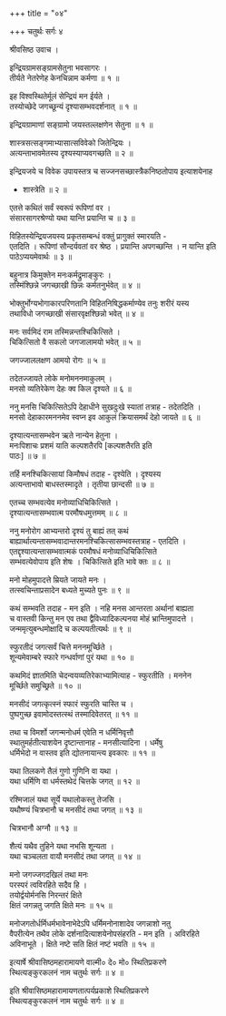 +++
title = "०४"

+++
चतुर्थः सर्गः ४  
  
श्रीवसिष्ठ उवाच ।  
  
इन्द्रियग्रामसङ्ग्रामसेतुना भवसागरः ।  
तीर्यते नेतरेणेह केनचिन्नाम कर्मणा ॥ १ ॥  
  
इह विश्वस्थितेर्मूलं सेन्द्रियं मन ईर्यते ।  
तस्योच्छेदे जगच्छून्यं दृश्यासम्भवदर्शनात् ॥ १ ॥  
  
इन्द्रियग्रामाणां सङ्ग्रामो जयस्तल्लक्षणेन सेतुना ॥ १ ॥  
  
शास्त्रसत्सङ्गमाभ्यासात्सविवेको जितेन्द्रियः ।  
अत्यन्ताभावमेतस्य दृश्यस्याप्यवगच्छति ॥ २ ॥  
  
इन्द्रियजये च विवेक उपायस्तत्र च सज्जनसच्छास्त्रैकनिष्ठतोपाय इत्याशयेनाह   
- शास्त्रेति ॥ २ ॥  
  
एतत्ते कथितं सर्वं स्वरूपं रूपिणां वर ।  
संसारसागरश्रेण्यो यथा यान्ति प्रयान्ति च ॥ ३ ॥  
  
विहितस्येन्द्रियजयस्य प्रकृतसम्बन्धं वक्तुं प्रागुक्तं स्मारयति -   
एतदिति । रूपिणां सौन्दर्यवतां वर श्रेष्ठ । प्रयान्ति अपगच्छन्ति । न यान्ति इति   
पाठेऽप्ययमेवार्थः ॥ ३ ॥  
  
बहुनात्र किमुक्तेन मनःकर्मद्रुमाङ्कुरः ।  
तस्मिंश्छिन्ने जगच्छाखी छिन्नः कर्मतनुर्भवेत् ॥ ४ ॥  
  
भोक्तुर्भोग्यभोगाकारपरिणतानि विहितनिषिद्धकर्माण्येव तनुः शरीरं यस्य   
तथाविधो जगच्छाखी संसारवृक्षश्छिन्नो भवेत् ॥ ४ ॥  
  
मनः सर्वमिदं राम तस्मिन्नन्तश्चिकित्सिते ।  
चिकित्सितो वै सकलो जगजालामयो भवेत् ॥ ५ ॥  
  
जगज्जाललक्षण आमयो रोगः ॥ ५ ॥  
  
तदेतज्जायते लोके मनोमननमाकुलम् ।  
मनसो व्यतिरेकेण देहः क्व किल दृश्यते ॥ ६ ॥  
  
ननु मनसि चिकित्सितेऽपि देहाधीने सुखदुःखे स्यातां तत्राह - तदेतदिति ।   
मनसो देहाकारमननमेव स्वप्न इव आकुलं क्रियासमर्थं देहो जायते ॥ ६ ॥  
  
दृश्यात्यन्तासम्भवेन ऋते नान्येन हेतुना ।  
मनःपिशाचः प्रशमं याति कल्पशतैरपि [कल्पशतैरति इति   
पाठः] ॥ ७ ॥  
  
तर्हि मनश्चिकित्सायां किमौषधं तदाह - दृश्येति । दृश्यस्य   
अत्यन्ताभावो बाधस्तस्मादृते । तृतीया छान्दसी ॥ ७ ॥  
  
एतच्च सम्भवत्येव मनोव्याधिचिकित्सिते ।  
दृश्यात्यन्तासम्भवात्म परमौषधमुत्तमम् ॥ ८ ॥  
  
ननु मनोरोग आभ्यन्तरो दृश्यं तु बाह्यं तत् कथं   
बाह्यार्थात्यन्तासम्भवादान्तरमनश्चिकित्सासम्भवस्तत्राह - एतदिति ।   
एतद्दृश्यात्यन्तासम्भवात्मकं परमौषधं मनोव्याधिचिकित्सिते   
सम्भवत्येवोपाय इति शेषः । चिकित्सिते इति भावे क्तः ॥ ८ ॥  
  
मनो मोहमुपादत्ते म्रियते जायते मनः ।  
तत्स्वचिन्ताप्रसादेन बध्यते मुच्यते पुनः ॥ ९ ॥  
  
कथं सम्भवति तदाह - मन इति । नहि मनस आन्तरता अर्थानां बाह्यता   
च वास्तवी किन्तु मन एव तथा द्वैविध्यादिकल्पनया मोहं भ्रान्तिमुपादत्ते ।   
जन्ममृत्युबन्धमोक्षादि च कल्पयतीत्यर्थः ॥ ९ ॥  
  
स्फुरतीदं जगत्सर्वं चित्ते मननमूर्च्छिते ।  
शून्यमेवाम्बरे स्फारे गन्धर्वाणां पुरं यथा ॥ १० ॥  
  
कथमिदं ज्ञातमिति चेदन्वयव्यतिरेकाभ्यामित्याह - स्फुरतीति । मननेन   
मूर्च्छिते समुच्छ्रिते ॥ १० ॥  
  
मनसीदं जगत्कृत्स्नं स्फारं स्फुरति चास्ति च ।  
पुष्पगुच्छ इवामोदस्तत्स्थं तस्मादिवेतरत् ॥ ११ ॥  
  
तथा च विमर्शो जगन्मनोधर्म एवेति न धर्मिनिवृत्तौ   
स्थातुमर्हतीत्याशयेन दृष्टान्तानाह - मनसीत्यादिना । धर्मेषु   
धर्मिभेदो न वास्तव इति द्योतनायान्त्य इवकारः ॥ ११ ॥  
  
यथा तिलकणे तैलं गुणो गुणिनि वा यथा ।  
यथा धर्मिणि वा धर्मस्तथेदं चित्तके जगत् ॥ १२ ॥  
  
रश्मिजालं यथा सूर्ये यथालोकस्तु तेजसि ।  
यथौष्ण्यं चित्रभानौ च मनसीदं तथा जगत् ॥ १३ ॥  
  
चित्रभानौ अग्नौ ॥ १३ ॥  
  
शैत्यं यथैव तुहिने यथा नभसि शून्यता ।  
यथा चञ्चलता वायौ मनसीदं तथा जगत् ॥ १४ ॥  
  
मनो जगज्जगदखिलं तथा मनः  
परस्परं त्वविरहिते सदैव हि ।  
तयोर्द्वयोर्मनसि निरन्तरं क्षिते   
क्षितं जगन्नतु जगति क्षिते मनः ॥ १५ ॥  
  
मनोजगतोर्धर्मिधर्मभावेनाभेदेऽपि धर्मिमनोनाशादेव जगन्नाशो नतु   
वैपरीत्येन तथैव लोके दर्शनादित्याशयेनोपसंहरति - मन इति । अविरहिते   
अविनाभूते । क्षिते नष्टे सति क्षितं नष्टं भवति ॥ १५ ॥  
  
इत्यार्षे श्रीवासिष्ठमहारामायणे वाल्मी० दे० मो० स्थितिप्रकरणे   
स्थित्यङ्कुरकलनं नाम चतुर्थः सर्गः ॥ ४ ॥  
  
इति श्रीवासिष्ठमहारामायणतात्पर्यप्रकाशे स्थितिप्रकरणे   
स्थित्यङ्कुरकलनं नाम चतुर्थः सर्गः ॥ ४ ॥  
  
  